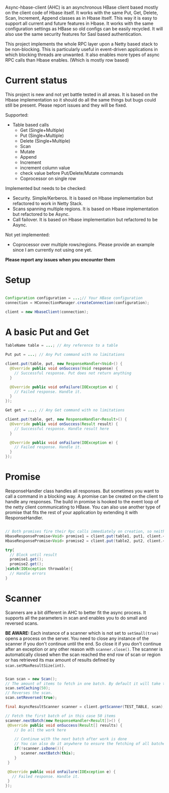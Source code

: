 Async-hbase-client (AHC) is an asynchronous HBase client based mostly on the client code of Hbase itself.
It works with the same Put, Get, Delete, Scan, Increment, Append classes as in Hbase itself. This way it is
 easy to support all current and future features in Hbase.
It works with the same configuration settings as HBase so old configs can be easily recycled. It will
also use the same security features for Sasl based authentication.

This project implements the whole RPC layer upon a Netty based stack to be non-blocking. This is
particularly useful in event-driven applications in which blocking threads are unwanted. It also
enables more types of async RPC calls than Hbase enables. (Which is mostly row based)

# Current status

This project is new and not yet battle tested in all areas. It is based on the Hbase implementation
so it should do all the same things but bugs could still be present. Please report issues and they will be fixed.

Supported:
* Table based calls
  * Get (Single+Multiple)
  * Put (Single+Multiple)
  * Delete (Single+Multiple)
  * Scan
  * Mutate
  * Append
  * Increment
  * increment column value
  * check value before Put/Delete/Mutate commands
  * Coprocessor on single row

Implemented but needs to be checked:
* Security. Simple/Kerberos. It is based on Hbase implementation but refactored to work in Netty Stack.
* Scans spanning multiple regions. It is based on Hbase implementation but refactored to be Async.
* Call failover. It is based on Hbase implementation but refactored to be Async.

Not yet implemented:
* Coprocessor over multiple rows/regions. Please provide an example since I am currently not using one yet.

**Please report any issues when you encounter them**

# Setup

```Java

Configuration configuration = ...;// Your HBase configuration
connection = HConnectionManager.createConnection(configuration);

client = new HbaseClient(connection);

```

# A basic Put and Get

```Java
TableName table = ...; // Any reference to a table

Put put = ...; // Any Put command with no limitations

client.put(table, put, new ResponseHandler<Void>() {
  @Override public void onSuccess(Void response) {
    // Successful response. Put does not return anything
  }

  @Override public void onFailure(IOException e) {
    // Failed response. Handle it.
  }
});

Get get = ...; // Any Get command with no limitations

client.put(table, get, new ResponseHandler<Result>() {
  @Override public void onSuccess(Result result) {
    // Successful response. Handle result here
  }

  @Override public void onFailure(IOException e) {
    // Failed response. Handle it.
  }
});

```

# Promise

ResponseHandler class handles all responses. But sometimes you want to call a command in a blocking
way. A promise can be created on the client to handle any responses. The build in promise is hooked
to the event loop of the netty client communicating to HBase. You can also use another type of promise
that fits the rest of your application by extending it with ResponseHandler.

```Java

// Both promises fire their Rpc calls immediately on creation, so neither is blocking the other
HbaseResponsePromise<Void> promise1 = client.put(table1, put1, client.<Void>newPromise());
HbaseResponsePromise<Void> promise2 = client.put(table2, put2, client.<Void>newPromise());

try{
  // Block until result
  promise1.get();
  promise2.get();
}catch(IOException throwable){
  // Handle errors
}
```

# Scanner

Scanners are a bit different in AHC to better fit the async process. It supports all the parameters in
scan and enables you to do small and reversed scans.

**BE AWARE:** Each instance of a scanner which is not set to ```setSmall(true)``` opens a process on the server. You need to close any instance of
the scanner if you don't continue until the end. So close it if you don't continue after an exception
or any other reason with ```scanner.close()```. The scanner is automatically closed when the scan reached
the end row of scan or region or has retrieved its max amount of results defined by ```scan.setMaxResultSize(int)```.

```Java

Scan scan = new Scan();
// The amount of items to fetch in one batch. By default it will take the HBase default which is 100.
scan.setCaching(50);
// Reverses the scan.
scan.setReversed(true);

final AsyncResultScanner scanner = client.getScanner(TEST_TABLE, scan);

// Fetch the first batch of in this case 50 items
scanner.nextBatch(new ResponseHandler<Result[]>() {
 @Override public void onSuccess(Result[] results) {
    // Do all the work here

    // Continue with the next batch after work is done
    // You can also do it anywhere to ensure the fetching of all batches
    if(!scanner.isDone()){
       scanner.nextBatch(this);
    }
 }

 @Override public void onFailure(IOException e) {
   // Failed response. Handle it.
 }
});

```
